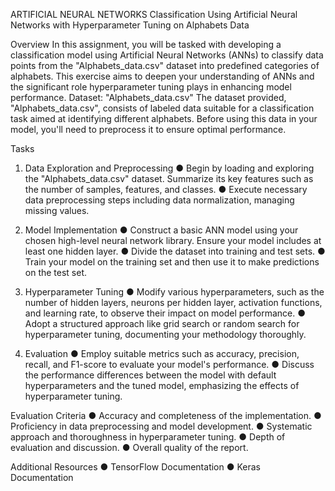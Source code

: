ARTIFICIAL NEURAL NETWORKS
Classification Using Artificial Neural Networks with Hyperparameter Tuning on Alphabets Data

Overview
In this assignment, you will be tasked with developing a classification model using Artificial Neural Networks (ANNs) to classify data points from the "Alphabets_data.csv" dataset into predefined categories of alphabets. This exercise aims to deepen your understanding of ANNs and the significant role hyperparameter tuning plays in enhancing model performance.
Dataset: "Alphabets_data.csv"
The dataset provided, "Alphabets_data.csv", consists of labeled data suitable for a classification task aimed at identifying different alphabets. Before using this data in your model, you'll need to preprocess it to ensure optimal performance.

Tasks
1. Data Exploration and Preprocessing
●	Begin by loading and exploring the "Alphabets_data.csv" dataset. Summarize its key features such as the number of samples, features, and classes.
●	Execute necessary data preprocessing steps including data normalization, managing missing values.

2. Model Implementation
●	Construct a basic ANN model using your chosen high-level neural network library. Ensure your model includes at least one hidden layer.
●	Divide the dataset into training and test sets.
●	Train your model on the training set and then use it to make predictions on the test set.

3. Hyperparameter Tuning
●	Modify various hyperparameters, such as the number of hidden layers, neurons per hidden layer, activation functions, and learning rate, to observe their impact on model performance.
●	Adopt a structured approach like grid search or random search for hyperparameter tuning, documenting your methodology thoroughly.

4. Evaluation
●	Employ suitable metrics such as accuracy, precision, recall, and F1-score to evaluate your model's performance.
●	Discuss the performance differences between the model with default hyperparameters and the tuned model, emphasizing the effects of hyperparameter tuning.

Evaluation Criteria
●	Accuracy and completeness of the implementation.
●	Proficiency in data preprocessing and model development.
●	Systematic approach and thoroughness in hyperparameter tuning.
●	Depth of evaluation and discussion.
●	Overall quality of the report.

Additional Resources
●	TensorFlow Documentation
●	Keras Documentation
